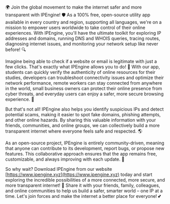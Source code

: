 🌍 Join the global movement to make the internet safer and more transparent with IPEngine! 🛡️ As a 100% free, open-source utility app available in every country and region, supporting all languages, we're on a mission to empower users worldwide to take control of their online experiences. With IPEngine, you'll have the ultimate toolkit for exploring IP addresses and domains, running DNS and WHOIS queries, tracing routes, diagnosing internet issues, and monitoring your network setup like never before! 🔍

Imagine being able to check if a website or email is legitimate with just a few clicks. That's exactly what IPEngine allows you to do! 📡 With our app, students can quickly verify the authenticity of online resources for their studies, developers can troubleshoot connectivity issues and optimize their network performance, remote workers can stay connected from anywhere in the world, small business owners can protect their online presence from cyber threats, and everyday users can enjoy a safer, more secure browsing experience. 🚀

But that's not all! IPEngine also helps you identify suspicious IPs and detect potential scams, making it easier to spot fake domains, phishing attempts, and other online hazards. By sharing this valuable information with your friends, communities, and online groups, we can collectively build a more transparent internet where everyone feels safe and respected. 🌎

As an open-source project, IPEngine is entirely community-driven, meaning that anyone can contribute to its development, report bugs, or propose new features. This collaborative approach ensures that the app remains free, customizable, and always improving with each update. 💪

So why wait? Download IPEngine from our website [https://www.ipengine.xyz](https://www.ipengine.xyz) today and start exploring the incredible possibilities of a more connected, more secure, and more transparent internet! 🌟 Share it with your friends, family, colleagues, and online communities to help us build a safer, smarter world – one IP at a time. Let's join forces and make the internet a better place for everyone! 💕